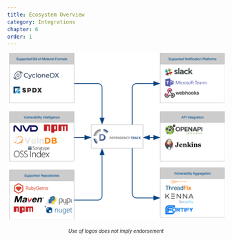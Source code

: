 ```yaml
---
title: Ecosystem Overview
category: Integrations
chapter: 6
order: 1
---
```


![](../../images/integrations.png)
<center><i style="font-size:80%">Use of logos does not imply endorsement</i></center>